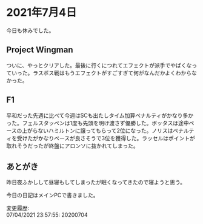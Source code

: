 # 2021年7月4日

今日も休みでした。

## Project Wingman

ついに、やっとクリアした。最後に行くにつれてエフェクトが派手でやばくなっていった。ラスボス戦はもうエフェクトがすごすぎて何がなんだかよくわからなかった。

## F1

平和だった先週に比べて今週はSCも出たしタイム加算ペナルティがかなり多かった。フェルスタッペンは1度も先頭を明け渡さず優勝した。ボッタスは途中ペースの上がらないハミルトンに譲ってもらって2位になった。ノリスはペナルティを受けたがかなりペースが良さそうで3位を獲得した。ラッセルはポイントが取れそうだったが終盤にアロンソに抜かれてしまった。

## あとがき

昨日夜ふかしして昼寝もしてしまったが眠くなってきたので寝ようと思う。

今日の日記はメインPCで書きました。

変更履歴:  
07/04/2021 23:57:55: 20200704  
